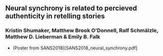 
## Neural synchrony is related to percieved authenticity in retelling stories
### Kristin Shumaker, Matthew Brook O’Donnell, Ralf Schmälzle, Matthew D. Lieberman & Emily B. Falk


* (Poster from SANS2018)[SANS2018_neural_synchrony.pdf]


